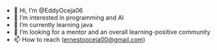 - 👋 Hi, I’m @EddyOceja06
- 👀 I’m interested in programming and AI
- 🌱 I’m currently learning java
- 💞️ I’m looking for a mentor and an overall learning-positive community
- 📫 How to reach (ernestooceja00@gmail.com)

<!---
EddyOceja06/EddyOceja06 is a ✨ special ✨ repository because its `README.md` (this file) appears on your GitHub profile.
You can click the Preview link to take a look at your changes.
--->
